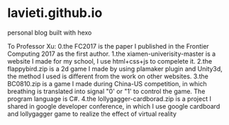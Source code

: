 # lavieti.github.io
personal blog built with hexo

To Professor Xu:
0.the FC2017 is the paper I published in the Frontier Computing 2017 as the first author.
1.the xiamen-univerisity-master is a website I made for my school, I use html+css+js to compelete it.
2.the flappybird.zip is a 2d game I made by using plamaker plugin and Unity3d, the method I used is different from the work on other websites.
3.the BC0810.zip is a game I made during China-US competition, in which breathing is translated into signal "0' or "1' to control the game. The program language is C#.
4.the lollygagger-cardborad.zip is a project I shared in google developer conference, in which I use google cardboard and 
lollygagger game to realize the effect of virtual reality
